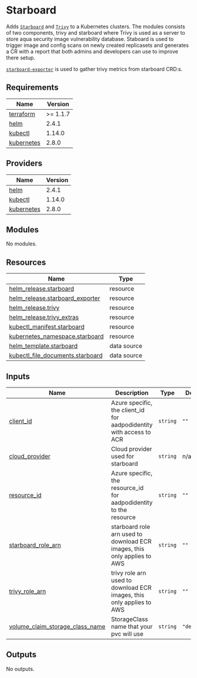 # Starboard

Adds [`Starboard`](https://github.com/aquasecurity/starboard) and
[`Trivy`](https://github.com/aquasecurity/trivy) to a Kubernetes clusters.
The modules consists of two components, trivy and starboard where
Trivy is used as a server to store aqua security image vulnerability database.
Staboard is used to trigger image and config scans on newly created replicasets and
generates a CR with a report that both admins and developers can use to improve there setup.

[`starboard-exporter`](https://github.com/giantswarm/starboard-exporter) is used to gather
trivy metrics from starboard CRD:s.

## Requirements

| Name | Version |
|------|---------|
| <a name="requirement_terraform"></a> [terraform](#requirement\_terraform) | >= 1.1.7 |
| <a name="requirement_helm"></a> [helm](#requirement\_helm) | 2.4.1 |
| <a name="requirement_kubectl"></a> [kubectl](#requirement\_kubectl) | 1.14.0 |
| <a name="requirement_kubernetes"></a> [kubernetes](#requirement\_kubernetes) | 2.8.0 |

## Providers

| Name | Version |
|------|---------|
| <a name="provider_helm"></a> [helm](#provider\_helm) | 2.4.1 |
| <a name="provider_kubectl"></a> [kubectl](#provider\_kubectl) | 1.14.0 |
| <a name="provider_kubernetes"></a> [kubernetes](#provider\_kubernetes) | 2.8.0 |

## Modules

No modules.

## Resources

| Name | Type |
|------|------|
| [helm_release.starboard](https://registry.terraform.io/providers/hashicorp/helm/2.4.1/docs/resources/release) | resource |
| [helm_release.starboard_exporter](https://registry.terraform.io/providers/hashicorp/helm/2.4.1/docs/resources/release) | resource |
| [helm_release.trivy](https://registry.terraform.io/providers/hashicorp/helm/2.4.1/docs/resources/release) | resource |
| [helm_release.trivy_extras](https://registry.terraform.io/providers/hashicorp/helm/2.4.1/docs/resources/release) | resource |
| [kubectl_manifest.starboard](https://registry.terraform.io/providers/gavinbunney/kubectl/1.14.0/docs/resources/manifest) | resource |
| [kubernetes_namespace.starboard](https://registry.terraform.io/providers/hashicorp/kubernetes/2.8.0/docs/resources/namespace) | resource |
| [helm_template.starboard](https://registry.terraform.io/providers/hashicorp/helm/2.4.1/docs/data-sources/template) | data source |
| [kubectl_file_documents.starboard](https://registry.terraform.io/providers/gavinbunney/kubectl/1.14.0/docs/data-sources/file_documents) | data source |

## Inputs

| Name | Description | Type | Default | Required |
|------|-------------|------|---------|:--------:|
| <a name="input_client_id"></a> [client\_id](#input\_client\_id) | Azure specific, the client\_id for aadpodidentity with access to ACR | `string` | `""` | no |
| <a name="input_cloud_provider"></a> [cloud\_provider](#input\_cloud\_provider) | Cloud provider used for starboard | `string` | n/a | yes |
| <a name="input_resource_id"></a> [resource\_id](#input\_resource\_id) | Azure specific, the resource\_id for aadpodidentity to the resource | `string` | `""` | no |
| <a name="input_starboard_role_arn"></a> [starboard\_role\_arn](#input\_starboard\_role\_arn) | starboard role arn used to download ECR images, this only applies to AWS | `string` | `""` | no |
| <a name="input_trivy_role_arn"></a> [trivy\_role\_arn](#input\_trivy\_role\_arn) | trivy role arn used to download ECR images, this only applies to AWS | `string` | `""` | no |
| <a name="input_volume_claim_storage_class_name"></a> [volume\_claim\_storage\_class\_name](#input\_volume\_claim\_storage\_class\_name) | StorageClass name that your pvc will use | `string` | `"default"` | no |

## Outputs

No outputs.
